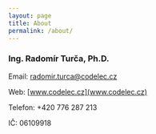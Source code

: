 ```yaml
---
layout: page
title: About
permalink: /about/
---
```


### Ing. Radomír Turča, Ph.D.

Email: radomir.turca@codelec.cz

Web: [www.codelec.cz](www.codelec.cz)

Telefon: +420 776 287 213

IČ: 06109918 
